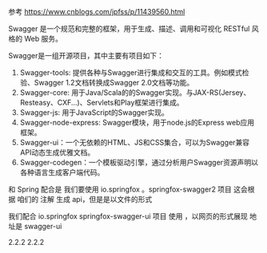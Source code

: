 参考 https://www.cnblogs.com/jpfss/p/11439560.html

Swagger 是一个规范和完整的框架，用于生成、描述、调用和可视化 RESTful 风格的 Web 服务。

Swagger是一组开源项目，其中主要有项目如下：
1.   Swagger-tools: 提供各种与Swagger进行集成和交互的工具。例如模式检验、Swagger 1.2文档转换成Swagger 2.0文档等功能。
2.   Swagger-core: 用于Java/Scala的的Swagger实现。与JAX-RS(Jersey、Resteasy、CXF...)、Servlets和Play框架进行集成。
3.   Swagger-js: 用于JavaScript的Swagger实现。
4.   Swagger-node-express: Swagger模块，用于node.js的Express web应用框架。
5.   Swagger-ui：一个无依赖的HTML、JS和CSS集合，可以为Swagger兼容API动态生成优雅文档。
6.   Swagger-codegen：一个模板驱动引擎，通过分析用户Swagger资源声明以各种语言生成客户端代码。


和 Spring 配合是 我们要使用 io.springfox 。springfox-swagger2 项目
    这会根据 咱们的 注解 生成 api，但是是以文件的形式

我们配合  io.springfox  springfox-swagger-ui 项目 使用 ，以网页的形式展现
    地址是 swagger-ui


<dependency>
    <groupId></groupId>
    <artifactId></artifactId>
    <version>2.2.2</version>
</dependency>
<dependency>
    <groupId></groupId>
    <artifactId></artifactId>
    <version>2.2.2</version>
</dependency>




